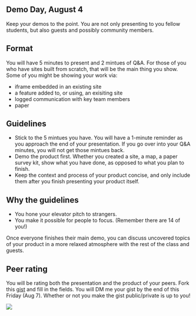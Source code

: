 ## Demo Day, August 4

Keep your demos to the point. You are not only presenting to you fellow students, but also guests and possibly community members. 

## Format

You will have 5 minutes to present and 2 mintues of Q&A. For those of you who have sites built from scratch, that will be the main thing you show. Some of you might be showing your work via:

- iframe embedded in an existing site
- a feature added to, or using, an exisiting site
- logged communication with key team members
- paper

## Guidelines

- Stick to the 5 mintues you have. You will have a 1-minute reminder as you approach the end of your presentation. If you go over into your Q&A minutes, you will not get those mintues back.
- Demo the product first. Whether you created a site, a map, a paper survey kit, show what you have done, as opposed to what you plan to finish.
- Keep the context and process of your product concise, and only include them after you finish presenting your product itself.

## Why the guidelines

- You hone your elevator pitch to strangers.
- You make it possible for people to focus. (Remember there are 14 of you!)

Once everyone finishes their main demo, you can discuss uncovered topics of your product in a more relaxed atmosphere with the rest of the class and guests.

## Peer rating

You will be rating both the presentation and the product of your peers. Fork this [gist](https://gist.github.com/jueyang/8a5ef44df49c48cb276e) and fill in the fields. You will DM me your gist by the end of this Friday (Aug 7). Whether or not you make the gist public/private is up to you!

![](http://media.giphy.com/media/E4EhibkxIt7YA/giphy.gif)